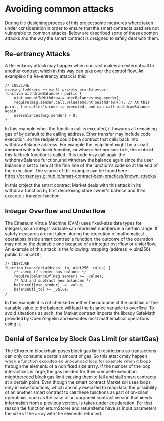 # Avoiding common attacks
During the designing process of this project some measures where taken under consideration in order to ensure that the smart contracts used are not vulnerable to common attacks. Below are described some of these coomon attacks and the way the smart contract is designed to safely deal with them.

## Re-entrancy Attacks 
A Re-entancy attack may happen when contract makes an external call to another contract which in this way can take over the control flow.
An example o f a Re-entrancy attack is this:
```
// INSECURE
mapping (address => uint) private userBalances;
function withdrawBalance() public {
    uint amountToWithdraw = userBalances[msg.sender];
    require(msg.sender.call.value(amountToWithdraw)()); // At this point, the caller's code is executed, and can call withdrawBalance again
    userBalances[msg.sender] = 0;
}
```
In this example when the function call is executed, it forwards all remaining gas of by default to the calling address. Ether transfer may include code execution, so the recipient could be a contract that calls back into withdrawBalance address. For example the recipitient might be a smart contract with a fallback function, so when ether are sent to it, the code of this fallback function is called. This code may call again the withdrawBalance function,and withdraw the balance again since the user balance is set to zero at the final line of the function's code so at the end of the execution.
The source of the example can be found here : https://consensys.github.io/smart-contract-best-practices/known_attacks/

In this project the smart contract Market deals with this attack in its withdraw function by first decreasing store owner's balance and then execute a transfer function.

## Integer Overflow and Underflow
The Ethereum Virtual Machine (EVM) uses fixed-size data types for integers, so an integer variable can represent numbers in a certain range. If safety measures are not taken, during the execution of mathematical operations inside smart contract's function, the outcome of the operation may not be the desirable one because of an integer overflow or underflow. 
An example of this attack is the following:
mapping (address => uint256) public balanceOf;
```
// INSECURE
function transfer(address _to, uint256 _value) {
    /* Check if sender has balance */
    require(balanceOf[msg.sender] >= _value);
    /* Add and subtract new balances */
    balanceOf[msg.sender] -= _value;
    balanceOf[_to] += _value;
}
```
In this example it is not checked whether the outcome of the addition of the variable value to the balance will lead the balance variable to overflow. 
To avoid situations as such, the Market contract imports the librady SafeMath provided by OpenZeppelin and executes most mathematical operations using it.

## Denial of Service by Block Gas Limit (or startGas)
The Ethereum blockchain poses block gas limit restrictions so transactions can only consume a certain amount of gas. So this attack may happen when a function executes an unbounded loop for example when it loops through the elements of a non fixed size array. If the number of the loop interactions is large, the gas needed for their complete execution mightbexceed block gas limit causing them to fail and stall smart contracts at a certain point. 
Even though the smart contract Market.sol uses loops only in view functions, which are only executed to read data, the possibility of an another smart contract to call these  functions as part of on-chain operations, such as the case of an upgraded contract version that needs information from a previous version, is taken under cosideration. For that reason the function returnStores and returnItems have as input parameters the size of the array with the elements returned.

